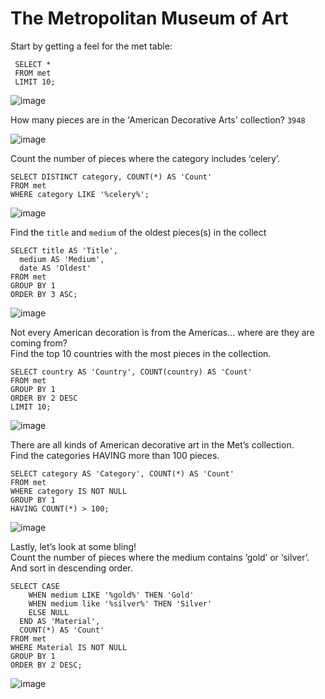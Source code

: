 # The Metropolitan Museum of Art
Start by getting a feel for the met table:<br />

     SELECT *
     FROM met
     LIMIT 10;
![image](https://user-images.githubusercontent.com/40252813/180700755-508c4971-c7ff-4e35-8563-5dc7f4a93b52.png)

How many pieces are in the 'American Decorative Arts' collection? `3948` <br />

![image](https://user-images.githubusercontent.com/40252813/180701039-f0a64616-1d56-41a1-b964-e17530086c14.png)

Count the number of pieces where the category includes ‘celery’.<br />

    SELECT DISTINCT category, COUNT(*) AS 'Count'
    FROM met
    WHERE category LIKE '%celery%';

![image](https://user-images.githubusercontent.com/40252813/180701838-c52cf426-a993-4533-9298-5d6e9fcc2216.png)

Find the `title` and `medium` of the oldest pieces(s) in the collect<br />

    SELECT title AS 'Title', 
      medium AS 'Medium', 
      date AS 'Oldest'
    FROM met
    GROUP BY 1
    ORDER BY 3 ASC;

![image](https://user-images.githubusercontent.com/40252813/180703019-d262dce0-99db-4286-88f7-6b2a91793f1b.png)

Not every American decoration is from the Americas… where are they are coming from?<br />
Find the top 10 countries with the most pieces in the collection. <br />

    SELECT country AS 'Country', COUNT(country) AS 'Count'
    FROM met
    GROUP BY 1
    ORDER BY 2 DESC
    LIMIT 10;
![image](https://user-images.githubusercontent.com/40252813/180704111-1ad737b9-e6d8-4965-93a0-a71b125dd5a3.png)

There are all kinds of American decorative art in the Met’s collection.<br />
Find the categories HAVING more than 100 pieces.<br />

    SELECT category AS 'Category', COUNT(*) AS 'Count'
    FROM met
    WHERE category IS NOT NULL
    GROUP BY 1
    HAVING COUNT(*) > 100;
![image](https://user-images.githubusercontent.com/40252813/180704708-131cc655-5253-410d-8a8d-bf155cbd0ef2.png)

Lastly, let’s look at some bling! <br />
Count the number of pieces where the medium contains ‘gold’ or ‘silver’. <br />
And sort in descending order.<br />

    SELECT CASE
        WHEN medium LIKE '%gold%' THEN 'Gold'
        WHEN medium like '%silver%' THEN 'Silver'
        ELSE NULL
      END AS 'Material',
      COUNT(*) AS 'Count'
    FROM met
    WHERE Material IS NOT NULL
    GROUP BY 1
    ORDER BY 2 DESC;
![image](https://user-images.githubusercontent.com/40252813/180705727-90471288-dcaa-4936-ad6d-bf9a020470db.png)
